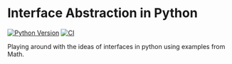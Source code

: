 # Interface Abstraction in Python 

[![Python Version](https://img.shields.io/badge/python-3.12.2-blue.svg)](https://www.python.org/downloads/release/python-3122/)
[![CI](https://github.com/dhruvshrma/interface-abstraction-python/actions/workflows/ci.yml/badge.svg)](https://github.com/dhruvshrma/interface-abstraction-python/actions/workflows/ci.yml)

Playing around with the ideas of interfaces in python using examples from Math. 

